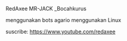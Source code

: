 RedAxee
MR-JACK
_Bocahkurus

menggunakan bots agario menggunakan Linux

suscribe: https://www.youtube.com/redaxee
